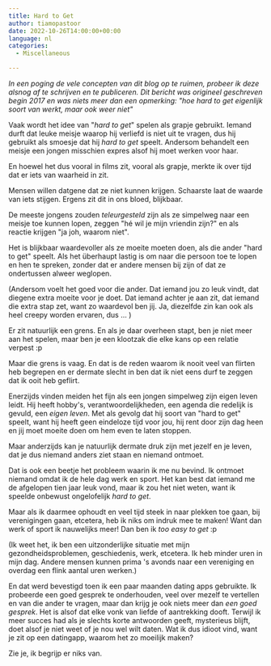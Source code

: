 ```yaml
---
title: Hard to Get
author: tiamopastoor
date: 2022-10-26T14:00:00+00:00
language: nl
categories:
  - Miscellaneous

---
```

_In een poging de vele concepten van dit blog op te ruimen, probeer ik deze alsnog af te schrijven en te publiceren. Dit bericht was origineel geschreven begin 2017 en was niets meer dan een opmerking: "hoe hard to get eigenlijk soort van werkt, maar ook weer niet"_

Vaak wordt het idee van "_hard to get_" spelen als grapje gebruikt. Iemand durft dat leuke meisje waarop hij verliefd is niet uit te vragen, dus hij gebruikt als smoesje dat hij _hard to get_ speelt. Andersom behandelt een meisje een jongen misschien expres alsof hij moet werken voor haar.

En hoewel het dus vooral in films zit, vooral als grapje, merkte ik over tijd dat er iets van waarheid in zit.

Mensen willen datgene dat ze niet kunnen krijgen. Schaarste laat de waarde van iets stijgen. Ergens zit dit in ons bloed, blijkbaar.

De meeste jongens zouden _teleurgesteld_ zijn als ze simpelweg naar een meisje toe kunnen lopen, zeggen "hé wil je mijn vriendin zijn?" en als reactie krijgen "ja joh, waarom niet".

Het is blijkbaar waardevoller als ze moeite moeten doen, als die ander "hard to get" speelt. Als het überhaupt lastig is om naar die persoon toe te lopen en hen te spreken, zonder dat er andere mensen bij zijn of dat ze ondertussen alweer weglopen.

(Andersom voelt het goed voor die ander. Dat iemand jou zo leuk vindt, dat diegene extra moeite voor je doet. Dat iemand achter je aan zit, dat iemand die extra stap zet, want zo waardevol ben jij. Ja, diezelfde zin kan ook als heel creepy worden ervaren, dus ... )

Er zit natuurlijk een grens. En als je daar overheen stapt, ben je niet meer aan het spelen, maar ben je een klootzak die elke kans op een relatie verpest :p

Maar die grens is vaag. En dat is de reden waarom ik nooit veel van flirten heb begrepen en er dermate slecht in ben dat ik niet eens durf te zeggen dat ik ooit heb geflirt. 

Enerzijds vinden meiden het fijn als een jongen simpelweg zijn eigen leven leidt. Hij heeft hobby's, verantwoordelijkheden, een agenda die redelijk is gevuld, een _eigen leven_. Met als gevolg dat hij soort van "hard to get" speelt, want hij heeft geen eindeloze tijd voor jou, hij rent door zijn dag heen en jij moet moeite doen om hem even te laten stoppen.

Maar anderzijds kan je natuurlijk dermate druk zijn met jezelf en je leven, dat je dus niemand anders ziet staan en niemand ontmoet.

Dat is ook een beetje het probleem waarin ik me nu bevind. Ik ontmoet niemand omdat ik de hele dag werk en sport. Het kan best dat iemand me de afgelopen tien jaar leuk vond, maar ik zou het niet weten, want ik speelde onbewust ongelofelijk _hard to get_. 

Maar als ik daarmee ophoudt en veel tijd steek in naar plekken toe gaan, bij verenigingen gaan, etcetera, heb ik niks om indruk mee te maken! Want dan werk of sport ik nauwelijks meer! Dan ben ik _too easy to get_ :p

(Ik weet het, ik ben een uitzonderlijke situatie met mijn gezondheidsproblemen, geschiedenis, werk, etcetera. Ik heb minder uren in mijn dag. Andere mensen kunnen prima 's avonds naar een vereniging en overdag een flink aantal uren werken.)

En dat werd bevestigd toen ik een paar maanden dating apps gebruikte. Ik probeerde een goed gesprek te onderhouden, veel over mezelf te vertellen en van die ander te vragen, maar dan krijg je ook niets meer dan _een goed gesprek_. Het is alsof dat elke vonk van liefde of aantrekking dooft. Terwijl ik meer succes had als je slechts korte antwoorden geeft, mysterieus blijft, doet alsof je niet weet of je nou wel wilt daten. Wat ik dus idioot vind, want je zit op een datingapp, waarom het zo moeilijk maken?

Zie je, ik begrijp er niks van.